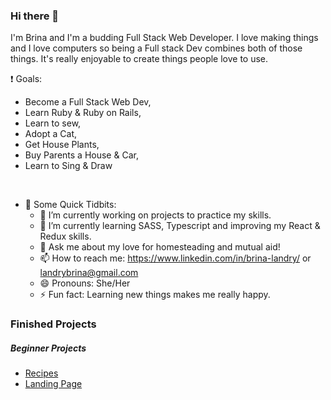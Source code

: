 ### Hi there 👋
  I'm Brina and I'm a budding Full Stack Web Developer. I love making things and I love computers so being a Full stack Dev combines both of those things. It's really enjoyable to create things people love to use. 
  
  :exclamation: Goals: 
  - Become a Full Stack Web Dev,
  - Learn Ruby & Ruby on Rails,
  - Learn to sew, 
  - Adopt a Cat, 
  - Get House Plants, 
  - Buy Parents a House & Car, 
  - Learn to Sing & Draw 


<br>

- :bouquet: Some Quick Tidbits:
  - 🔭 I’m currently working on projects to practice my skills. 
  - 🌱 I’m currently learning SASS, Typescript and improving my React & Redux skills.
  - 💬 Ask me about my love for homesteading and mutual aid!
  - 📫 How to reach me: https://www.linkedin.com/in/brina-landry/ or landrybrina@gmail.com
  - 😄 Pronouns: She/Her
  - ⚡ Fun fact: Learning new things makes me really happy. 
  
 <h3>Finished Projects</h3> 
  <h5>Beginner Projects</h5> 
    <ul>
  <li>
  <a href="https://overlordanders.github.io/odin-recipes/"> Recipes </a>
  </li>
  <li>
  <a href="https://overlordanders.github.io/Landing-Page/"> Landing Page </a>
  </li>
    </ul>
  
<!--
**OverlordAnders/OverlordAnders** is a ✨ _special_ ✨ repository because its `README.md` (this file) appears on your GitHub profile.

Here are some ideas to get you started:

- 🔭 I’m currently working on my main portfolio site. It well showcase my skills and link to other projects I've created. 
- 🌱 I’m currently learning SASS, JQUERY, Typescript and improving my React & Redux skills.
- 💬 Ask me about my love for Korean culture/music/tv.
- 📫 How to reach me: https://www.linkedin.com/in/brina-landry/ or landrybrina@gmail.com
- 😄 Pronouns: She/Her
- ⚡ Fun fact: Learning new things makes me really happy. 
-->
